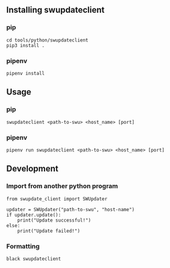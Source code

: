 <!--
SPDX-FileCopyrightText: 2021 Blueye Robotics AS

SPDX-License-Identifier: GPL-2.0-only
-->

## Installing swupdateclient

### pip
```
cd tools/python/swupdateclient
pip3 install .
```

### pipenv
```
pipenv install
```

## Usage

### pip
```
swupdateclient <path-to-swu> <host_name> [port]
```

### pipenv
```
pipenv run swupdateclient <path-to-swu> <host_name> [port]
```


## Development
### Import from another python program
```
from swupdate_client import SWUpdater

updater = SWUpdater("path-to-swu", "host-name")
if updater.update():
    print("Update successful!")
else:
    print("Update failed!")
```

### Formatting
```
black swupdateclient
```
